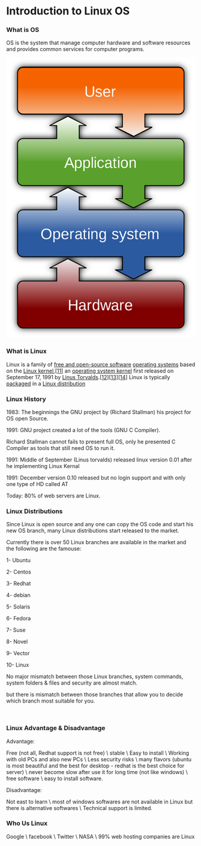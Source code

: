 # Introduction to Linux OS

### What is OS
OS is the system that manage computer hardware and software resources and provides common services for computer programs.

![OS](https://github.com/bassammannaa/Ubuntu-Training/blob/master/Introduction/1200px-Operating_system_placement.svg.png)


### What is Linux

Linux is a family of [free and open-source software](https://en.wikipedia.org/wiki/Free_and_open-source_software) [operating systems](https://en.wikipedia.org/wiki/Operating_system) based on the [Linux kernel](https://en.wikipedia.org/wiki/Linux_kernel),[[11\]](https://en.wikipedia.org/wiki/Linux#cite_note-13) an [operating system kernel](https://en.wikipedia.org/wiki/Kernel_(computing)) first released on September 17, 1991 by [Linus Torvalds](https://en.wikipedia.org/wiki/Linus_Torvalds).[[12\]](https://en.wikipedia.org/wiki/Linux#cite_note-14)[[13\]](https://en.wikipedia.org/wiki/Linux#cite_note-15)[[14\]](https://en.wikipedia.org/wiki/Linux#cite_note-16) Linux is typically [packaged](https://en.wikipedia.org/wiki/Package_manager) in a [Linux distribution](https://en.wikipedia.org/wiki/Linux_distribution) 





### Linux History

1983: The beginnings the GNU project by (Richard Stallman) his project for OS open Source.

1991: GNU project created a lot of the tools (GNU C Compiler).

Richard Stallman cannot fails to present full OS, only he presented C Compiler as tools that still need OS to run it.



1991: Middle of September (Linus torvalds) released linux version 0.01 after he implementing Linux Kernal 

1991: December version 0.10 released but no login support and with only one type of HD called AT

Today: 80% of web servers are Linux.



### Linux Distributions

Since Linux is open source and any one can copy the OS code and start his new OS branch, many Linux distributions start released to the market.

Currently there is over 50 Linux branches are available in the market and the following are the famouse:

1- Ubuntu

2- Centos

3- Redhat

4- debian

5- Solaris

6- Fedora

7- Suse

8- Novel

9- Vector

10- Linux

No major mismatch between those Linux branches, system commands, system folders & files and security are almost match.

but there is mismatch between those branches that allow you to decide which branch most suitable for you.

​      



### Linux Advantage & Disadvantage

Advantage:

Free (not all, Redhat support is not free) \ stable \ Easy to install \ Working with old PCs and also new PCs \ Less security risks \ many flavors (ubuntu is most beautiful and the best for desktop - redhat is the best choice for server) \ never become slow after use it for long time (not like windows) \  free software \ easy to install software.

Disadvantage:

Not east to learn \ most of windows softwares are not available in Linux but there is alternative softwares \ Technical support is limited.



### Who Us Linux

Google \ facebook \ Twitter \ NASA \ 99% web hosting companies are Linux

